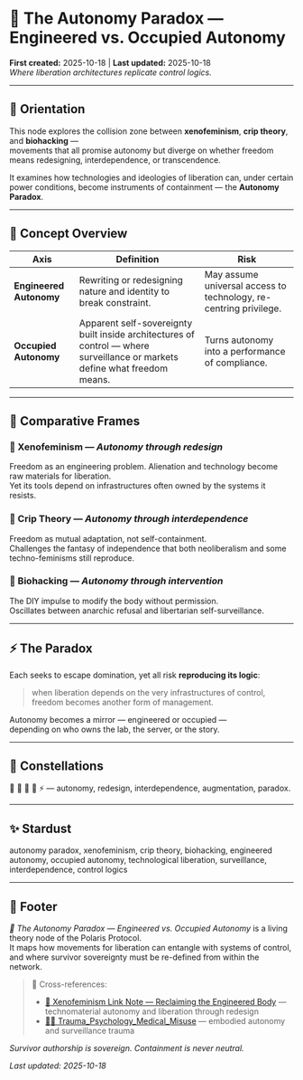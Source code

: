 # 🧩 The Autonomy Paradox — Engineered vs. Occupied Autonomy  
**First created:** 2025-10-18 | **Last updated:** 2025-10-18  
*Where liberation architectures replicate control logics.*

---

## 🧭 Orientation  
This node explores the collision zone between **xenofeminism**, **crip theory**, and **biohacking** —  
movements that all promise autonomy but diverge on whether freedom means redesigning, interdependence, or transcendence.  

It examines how technologies and ideologies of liberation can, under certain power conditions, become instruments of containment — the **Autonomy Paradox**.

---

## 🧬 Concept Overview  

| Axis | Definition | Risk |
|------|-------------|------|
| **Engineered Autonomy** | Rewriting or redesigning nature and identity to break constraint. | May assume universal access to technology, re-centring privilege. |
| **Occupied Autonomy** | Apparent self-sovereignty built inside architectures of control — where surveillance or markets define what freedom means. | Turns autonomy into a performance of compliance. |

---

## 🧩 Comparative Frames  

### 🪬 Xenofeminism — *Autonomy through redesign*  
Freedom as an engineering problem. Alienation and technology become raw materials for liberation.  
Yet its tools depend on infrastructures often owned by the systems it resists.

### 🦿 Crip Theory — *Autonomy through interdependence*  
Freedom as mutual adaptation, not self-containment.  
Challenges the fantasy of independence that both neoliberalism and some techno-feminisms still reproduce.

### 🔧 Biohacking — *Autonomy through intervention*  
The DIY impulse to modify the body without permission.  
Oscillates between anarchic refusal and libertarian self-surveillance.

---

## ⚡️ The Paradox  
Each seeks to escape domination, yet all risk **reproducing its logic**:  
> when liberation depends on the very infrastructures of control, freedom becomes another form of management.

Autonomy becomes a mirror — engineered or occupied —  
depending on who owns the lab, the server, or the story.

---

## 🌌 Constellations  
🧩 🪬 🦿 🔧 ⚡️ — autonomy, redesign, interdependence, augmentation, paradox.

---

## ✨ Stardust  
autonomy paradox, xenofeminism, crip theory, biohacking, engineered autonomy, occupied autonomy, technological liberation, surveillance, interdependence, control logics

---

## 🏮 Footer  
*🧩 The Autonomy Paradox — Engineered vs. Occupied Autonomy* is a living theory node of the Polaris Protocol.  
It maps how movements for liberation can entangle with systems of control, and where survivor sovereignty must be re-defined from within the network.

> 📡 Cross-references:  
> - [🪬 Xenofeminism Link Note — Reclaiming the Engineered Body](../Disruption_Kit/Big_Picture_Protocols/🪬_xenofeminism_link_note.md) — technomaterial autonomy and liberation through redesign  
> - [🐦‍🔥 Trauma_Psychology_Medical_Misuse](../Disruption_Kit/Big_Picture_Protocols/🐦‍🔥_Trauma_Psychology_Medical_Misuse/) — embodied autonomy and surveillance trauma  

*Survivor authorship is sovereign. Containment is never neutral.*  

_Last updated: 2025-10-18_
